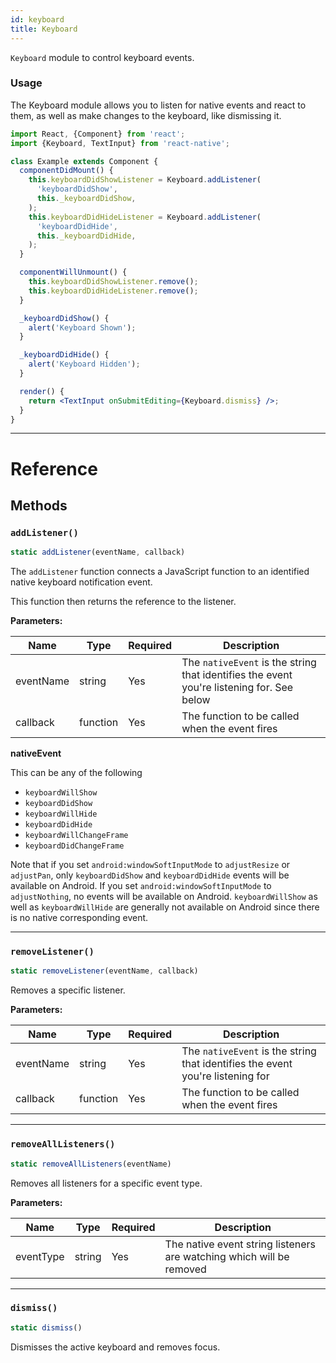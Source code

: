 ```yaml
---
id: keyboard
title: Keyboard
---
```


`Keyboard` module to control keyboard events.

### Usage

The Keyboard module allows you to listen for native events and react to them, as well as make changes to the keyboard, like dismissing it.

```jsx
import React, {Component} from 'react';
import {Keyboard, TextInput} from 'react-native';

class Example extends Component {
  componentDidMount() {
    this.keyboardDidShowListener = Keyboard.addListener(
      'keyboardDidShow',
      this._keyboardDidShow,
    );
    this.keyboardDidHideListener = Keyboard.addListener(
      'keyboardDidHide',
      this._keyboardDidHide,
    );
  }

  componentWillUnmount() {
    this.keyboardDidShowListener.remove();
    this.keyboardDidHideListener.remove();
  }

  _keyboardDidShow() {
    alert('Keyboard Shown');
  }

  _keyboardDidHide() {
    alert('Keyboard Hidden');
  }

  render() {
    return <TextInput onSubmitEditing={Keyboard.dismiss} />;
  }
}
```

---

# Reference

## Methods

### `addListener()`

```jsx
static addListener(eventName, callback)
```

The `addListener` function connects a JavaScript function to an identified native keyboard notification event.

This function then returns the reference to the listener.

**Parameters:**

| Name      | Type     | Required | Description                                                                                |
| ------    | ------   | -------- | -------------------------------------------------------------------------------------------|
| eventName | string   | Yes      | The `nativeEvent` is the string that identifies the event you're listening for. See below  |
| callback  | function | Yes      | The function to be called when the event fires                                             |

**nativeEvent**

This can be any of the following

- `keyboardWillShow`
- `keyboardDidShow`
- `keyboardWillHide`
- `keyboardDidHide`
- `keyboardWillChangeFrame`
- `keyboardDidChangeFrame`

Note that if you set `android:windowSoftInputMode` to `adjustResize` or `adjustPan`, only `keyboardDidShow` and `keyboardDidHide` events will be available on Android. If you set `android:windowSoftInputMode` to `adjustNothing`, no events will be available on Android. `keyboardWillShow` as well as `keyboardWillHide` are generally not available on Android since there is no native corresponding event.

---

### `removeListener()`

```jsx
static removeListener(eventName, callback)
```

Removes a specific listener.

**Parameters:**

| Name      | Type     | Required | Description                                                                     |
| ------    | ------   | -------- | --------------------------------------------------------------------------------|
| eventName | string   | Yes      | The `nativeEvent` is the string that identifies the event you're listening for  |
| callback  | function | Yes      | The function to be called when the event fires                                  |

---

### `removeAllListeners()`

```jsx
static removeAllListeners(eventName)
```

Removes all listeners for a specific event type.


**Parameters:**

| Name      | Type     | Required | Description                                                           |
| ------    | ------   | -------- | ----------------------------------------------------------------------|
| eventType | string   | Yes      | The native event string listeners are watching which will be removed  | 

---

### `dismiss()`

```jsx
static dismiss()
```

Dismisses the active keyboard and removes focus.
